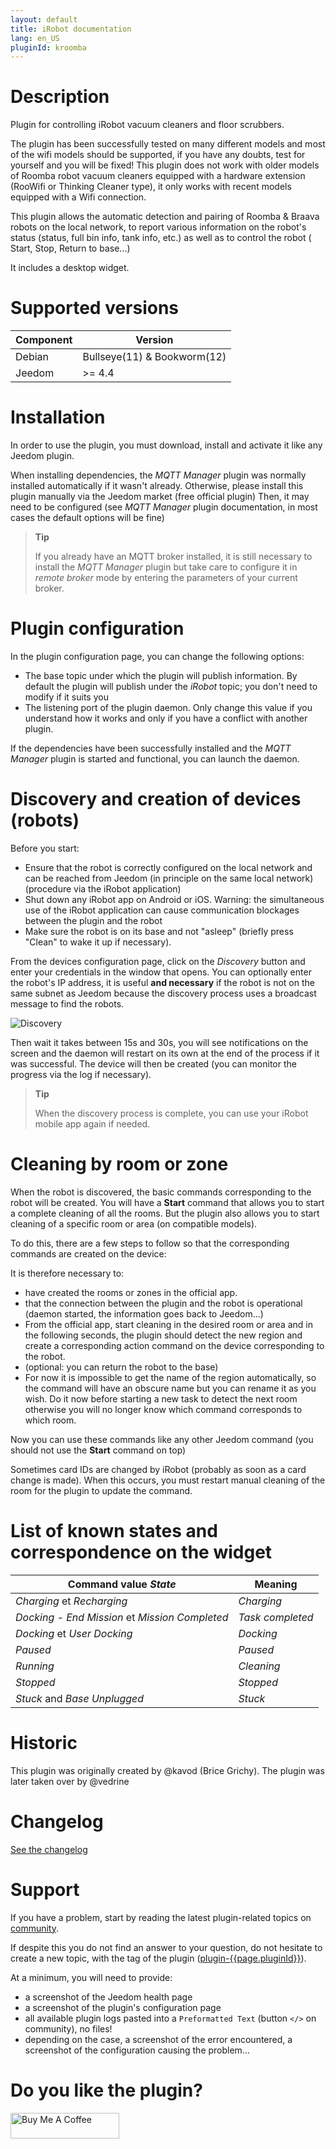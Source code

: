 ```yaml
---
layout: default
title: iRobot documentation 
lang: en_US
pluginId: kroomba
---
```


# Description

Plugin for controlling iRobot vacuum cleaners and floor scrubbers.

The plugin has been successfully tested on many different models and most of the wifi models should be supported, if you have any doubts, test for yourself and you will be fixed!
This plugin does not work with older models of Roomba robot vacuum cleaners equipped with a hardware extension (RooWifi or Thinking Cleaner type), it only works with recent models equipped with a Wifi connection.

This plugin allows the automatic detection and pairing of Roomba & Braava robots on the local network, to report various information on the robot's status (status, full bin info, tank info, etc.) as well as to control the robot ( Start, Stop, Return to base...)

It includes a desktop widget.

# Supported versions

| Component | Version                     |
|-----------|-----------------------------|
| Debian    | Bullseye(11) & Bookworm(12) |
| Jeedom    | >= 4.4                      |

# Installation

In order to use the plugin, you must download, install and activate it like any Jeedom plugin.

When installing dependencies, the *MQTT Manager* plugin was normally installed automatically if it wasn't already. Otherwise, please install this plugin manually via the Jeedom market (free official plugin)
Then, it may need to be configured (see *MQTT Manager* plugin documentation, in most cases the default options will be fine)

> **Tip**
>
> If you already have an MQTT broker installed, it is still necessary to install the *MQTT Manager* plugin but take care to configure it in *remote broker* mode by entering the parameters of your current broker.

# Plugin configuration

In the plugin configuration page, you can change the following options:

- The base topic under which the plugin will publish information. By default the plugin will publish under the *iRobot* topic; you don't need to modify if it suits you
- The listening port of the plugin daemon. Only change this value if you understand how it works and only if you have a conflict with another plugin.

If the dependencies have been successfully installed and the *MQTT Manager* plugin is started and functional, you can launch the daemon.

# Discovery and creation of devices (robots)

Before you start:

- Ensure that the robot is correctly configured on the local network and can be reached from Jeedom (in principle on the same local network) (procedure via the iRobot application)
- Shut down any iRobot app on Android or iOS. Warning: the simultaneous use of the iRobot application can cause communication blockages between the plugin and the robot
- Make sure the robot is on its base and not "asleep" (briefly press "Clean" to wake it up if necessary).

From the devices configuration page, click on the *Discovery* button and enter your credentials in the window that opens. You can optionally enter the robot's IP address, it is useful **and necessary** if the robot is not on the same subnet as Jeedom because the discovery process uses a broadcast message to find the robots.

![Discovery](../images/discovery.png "Discovery")

Then wait it takes between 15s and 30s, you will see notifications on the screen and the daemon will restart on its own at the end of the process if it was successful. The device will then be created (you can monitor the progress via the log if necessary).

> **Tip**
>
> When the discovery process is complete, you can use your iRobot mobile app again if needed.

# Cleaning by room or zone

When the robot is discovered, the basic commands corresponding to the robot will be created. You will have a **Start** command that allows you to start a complete cleaning of all the rooms. But the plugin also allows you to start cleaning of a specific room or area (on compatible models).

To do this, there are a few steps to follow so that the corresponding commands are created on the device:

It is therefore necessary to:

- have created the rooms or zones in the official app.
- that the connection between the plugin and the robot is operational (daemon started, the information goes back to Jeedom...)
- From the official app, start cleaning in the desired room or area and in the following seconds, the plugin should detect the new region and create a corresponding action command on the device corresponding to the robot.
- (optional: you can return the robot to the base)
- For now it is impossible to get the name of the region automatically, so the command will have an obscure name but you can rename it as you wish. Do it now before starting a new task to detect the next room otherwise you will no longer know which command corresponds to which room.

Now you can use these commands like any other Jeedom command (you should not use the **Start** command on top)

Sometimes card IDs are changed by iRobot (probably as soon as a card change is made). When this occurs, you must restart manual cleaning of the room for the plugin to update the command.

# List of known states and correspondence on the widget

| Command value *State*                         | Meaning      |
|------------------------------------------------|--------------------|
| *Charging* et *Recharging*                     | *Charging*        |
| *Docking - End Mission* et *Mission Completed* | *Task completed*    |
| *Docking* et *User Docking*                    | *Docking* |
| *Paused*                                       | *Paused*     |
| *Running*                                      | *Cleaning*        |
| *Stopped*                                      | *Stopped*           |
| *Stuck* and *Base Unplugged*                    | *Stuck*           |

# Historic

This plugin was originally created by @kavod (Brice Grichy).
The plugin was later taken over by @vedrine

# Changelog

[See the changelog](./changelog)

# Support

If you have a problem, start by reading the latest plugin-related topics on [community]({{site.forum}}/tag/plugin-{{page.pluginId}}).

If despite this you do not find an answer to your question, do not hesitate to create a new topic, with the tag of the plugin ([plugin-{{page.pluginId}}]({{site.forum}}/tag/plugin-{{page.pluginId}})).

At a minimum, you will need to provide:

- a screenshot of the Jeedom health page
- a screenshot of the plugin's configuration page
- all available plugin logs pasted into a `Preformatted Text` (button `</>` on community), no files!
- depending on the case, a screenshot of the error encountered, a screenshot of the configuration causing the problem...

# Do you like the plugin?

<a href="https://www.buymeacoffee.com/mips2648" target="_blank"><img src="https://cdn.buymeacoffee.com/buttons/default-orange.png" alt="Buy Me A Coffee" height="41" width="174"></a>
